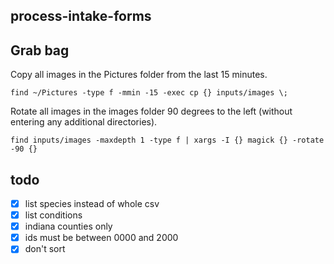 ## process-intake-forms

## Grab bag

Copy all images in the Pictures folder from the last 15 minutes.
```
find ~/Pictures -type f -mmin -15 -exec cp {} inputs/images \;
```

Rotate all images in the images folder 90 degrees to the left (without entering any additional directories).
```
find inputs/images -maxdepth 1 -type f | xargs -I {} magick {} -rotate -90 {}
```

## todo

- [x] list species instead of whole csv
- [x] list conditions
- [x] indiana counties only
- [x] ids must be between 0000 and 2000
- [x] don't sort
